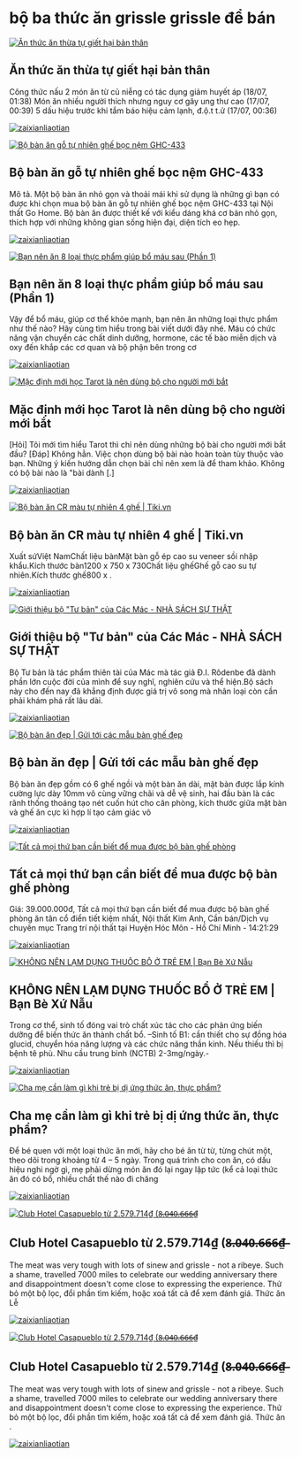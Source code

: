# bộ ba thức ăn grissle grissle để bán
<a href="https://mnn.zoosnet.net/LR/Chatpre.aspx?id=MNN94995150&p=https://topgrinding.com/" target="_blank">![Ăn thức ăn thừa tự giết hại bản thân](https://github.com/technlg/images/blob/main/37.jpg)</a>
## Ăn thức ăn thừa tự giết hại bản thân
Công thức nấu 2 món ăn từ củ niễng có tác dụng giảm huyết áp (18/07, 01:38) Món ăn nhiều người thích nhưng nguy cơ gây ung thư cao (17/07, 00:39) 5 dấu hiệu trước khi tắm báo hiệu cảm lạnh, đ.ộ.t t.ử (17/07, 00:36)
<a href="https://mnn.zoosnet.net/LR/Chatpre.aspx?id=MNN94995150&p=https://topgrinding.com/" target="_blank"><img src="https://github.com/technlg/images/raw/main/chat11.jpg" alt="zaixianliaotian"/></a><a href="//whatsapp.shibangsoft.com/WhatsApp.php" ><img src="https://github.com/technlg/images/raw/main/chat11.png" alt=""></a>
<a href="https://mnn.zoosnet.net/LR/Chatpre.aspx?id=MNN94995150&p=https://topgrinding.com/" target="_blank">![Bộ bàn ăn gỗ tự nhiên ghế bọc nệm GHC-433](https://github.com/technlg/images/blob/main/2.jpg)</a>
## Bộ bàn ăn gỗ tự nhiên ghế bọc nệm GHC-433
Mô tả. Một bộ bàn ăn nhỏ gọn và thoải mái khi sử dụng là những gì bạn có được khi chọn mua bộ bàn ăn gỗ tự nhiên ghế bọc nệm GHC-433 tại Nội thất Go Home. Bộ bàn ăn được thiết kế với kiểu dáng khá cơ bản nhỏ gọn, thích hợp với những không gian sống hiện đại, diện tích eo hẹp.
<a href="https://mnn.zoosnet.net/LR/Chatpre.aspx?id=MNN94995150&p=https://topgrinding.com/" target="_blank"><img src="https://github.com/technlg/images/raw/main/chat11.jpg" alt="zaixianliaotian"/></a><a href="//whatsapp.shibangsoft.com/WhatsApp.php" ><img src="https://github.com/technlg/images/raw/main/chat11.png" alt=""></a>
<a href="https://mnn.zoosnet.net/LR/Chatpre.aspx?id=MNN94995150&p=https://topgrinding.com/" target="_blank">![Bạn nên ăn 8 loại thực phẩm giúp bổ máu sau (Phần 1)](https://github.com/technlg/images/blob/main/14.jpg)</a>
## Bạn nên ăn 8 loại thực phẩm giúp bổ máu sau (Phần 1)
Vậy để bổ máu, giúp cơ thể khỏe mạnh, bạn nên ăn những loại thực phẩm như thế nào? Hãy cùng tìm hiểu trong bài viết dưới đây nhé. Máu có chức năng vận chuyển các chất dinh dưỡng, hormone, các tế bào miễn dịch và oxy đến khắp các cơ quan và bộ phận bên trong cơ 
<a href="https://mnn.zoosnet.net/LR/Chatpre.aspx?id=MNN94995150&p=https://topgrinding.com/" target="_blank"><img src="https://github.com/technlg/images/raw/main/chat11.jpg" alt="zaixianliaotian"/></a><a href="//whatsapp.shibangsoft.com/WhatsApp.php" ><img src="https://github.com/technlg/images/raw/main/chat11.png" alt=""></a>
<a href="https://mnn.zoosnet.net/LR/Chatpre.aspx?id=MNN94995150&p=https://topgrinding.com/" target="_blank">![Mặc định mới học Tarot là nên dùng bộ cho người mới bắt ](https://github.com/technlg/images/blob/main/29.jpg)</a>
## Mặc định mới học Tarot là nên dùng bộ cho người mới bắt 
[Hỏi] Tôi mới tìm hiểu Tarot thì chỉ nên dùng những bộ bài cho người mới bắt đầu? [Đáp] Không hẳn. Việc chọn dùng bộ bài nào hoàn toàn tùy thuộc vào bạn. Những ý kiến hướng dẫn chọn bài chỉ nên xem là để tham khảo. Không có bộ bài nào là "bài dành [.]
<a href="https://mnn.zoosnet.net/LR/Chatpre.aspx?id=MNN94995150&p=https://topgrinding.com/" target="_blank"><img src="https://github.com/technlg/images/raw/main/chat11.jpg" alt="zaixianliaotian"/></a><a href="//whatsapp.shibangsoft.com/WhatsApp.php" ><img src="https://github.com/technlg/images/raw/main/chat11.png" alt=""></a>
<a href="https://mnn.zoosnet.net/LR/Chatpre.aspx?id=MNN94995150&p=https://topgrinding.com/" target="_blank">![Bộ bàn ăn CR màu tự nhiên 4 ghế | Tiki.vn](https://github.com/technlg/images/blob/main/14.jpg)</a>
## Bộ bàn ăn CR màu tự nhiên 4 ghế | Tiki.vn
Xuất sứViệt NamChất liệu bànMặt bàn gỗ ép cao su veneer sồi nhập khẩu.Kích thước bàn1200 x 750 x 730Chất liệu ghếGhế gỗ cao su tự nhiên.Kích thước ghế800 x .
<a href="https://mnn.zoosnet.net/LR/Chatpre.aspx?id=MNN94995150&p=https://topgrinding.com/" target="_blank"><img src="https://github.com/technlg/images/raw/main/chat11.jpg" alt="zaixianliaotian"/></a><a href="//whatsapp.shibangsoft.com/WhatsApp.php" ><img src="https://github.com/technlg/images/raw/main/chat11.png" alt=""></a>
<a href="https://mnn.zoosnet.net/LR/Chatpre.aspx?id=MNN94995150&p=https://topgrinding.com/" target="_blank">![Giới thiệu bộ "Tư bản" của Các Mác - NHÀ SÁCH SỰ THẬT](https://github.com/technlg/images/blob/main/47.jpg)</a>
## Giới thiệu bộ "Tư bản" của Các Mác - NHÀ SÁCH SỰ THẬT
Bộ Tư bản là tác phẩm thiên tài của Mác mà tác giả Đ.I. Rôdenbe đã dành phần lớn cuộc đời của mình để suy nghĩ, nghiên cứu và thể hiện.Bộ sách này cho đến nay đã khẳng định được giá trị vô song mà nhân loại còn cần phải khám phá rất lâu dài.
<a href="https://mnn.zoosnet.net/LR/Chatpre.aspx?id=MNN94995150&p=https://topgrinding.com/" target="_blank"><img src="https://github.com/technlg/images/raw/main/chat11.jpg" alt="zaixianliaotian"/></a><a href="//whatsapp.shibangsoft.com/WhatsApp.php" ><img src="https://github.com/technlg/images/raw/main/chat11.png" alt=""></a>
<a href="https://mnn.zoosnet.net/LR/Chatpre.aspx?id=MNN94995150&p=https://topgrinding.com/" target="_blank">![Bộ bàn ăn đẹp | Gửi tới các mẫu bàn ghế đẹp](https://github.com/technlg/images/blob/main/7.jpg)</a>
## Bộ bàn ăn đẹp | Gửi tới các mẫu bàn ghế đẹp
Bộ bàn ăn đẹp gồm có 6 ghế ngồi và một bàn ăn dài, mặt bàn được lắp kính cường lực dày 10mm vô cùng vững chãi và dễ vệ sinh, hai đầu bàn là các rãnh thống thoáng tạo nét cuốn hút cho căn phòng, kích thước giữa mặt bàn và ghế ăn cực kì hợp lí tạo cảm giác vô 
<a href="https://mnn.zoosnet.net/LR/Chatpre.aspx?id=MNN94995150&p=https://topgrinding.com/" target="_blank"><img src="https://github.com/technlg/images/raw/main/chat11.jpg" alt="zaixianliaotian"/></a><a href="//whatsapp.shibangsoft.com/WhatsApp.php" ><img src="https://github.com/technlg/images/raw/main/chat11.png" alt=""></a>
<a href="https://mnn.zoosnet.net/LR/Chatpre.aspx?id=MNN94995150&p=https://topgrinding.com/" target="_blank">![Tất cả mọi thứ bạn cần biết để mua được bộ bàn ghế phòng ](https://github.com/technlg/images/blob/main/48.jpg)</a>
## Tất cả mọi thứ bạn cần biết để mua được bộ bàn ghế phòng 
Giá: 39.000.000đ, Tất cả mọi thứ bạn cần biết để mua được bộ bàn ghế phòng ăn tân cổ điển tiết kiệm nhất, Nội thất Kim Anh, Cần bán/Dịch vụ chuyên mục Trang trí nội thất tại Huyện Hóc Môn - Hồ Chí Minh - 14:21:29
<a href="https://mnn.zoosnet.net/LR/Chatpre.aspx?id=MNN94995150&p=https://topgrinding.com/" target="_blank"><img src="https://github.com/technlg/images/raw/main/chat11.jpg" alt="zaixianliaotian"/></a><a href="//whatsapp.shibangsoft.com/WhatsApp.php" ><img src="https://github.com/technlg/images/raw/main/chat11.png" alt=""></a>
<a href="https://mnn.zoosnet.net/LR/Chatpre.aspx?id=MNN94995150&p=https://topgrinding.com/" target="_blank">![KHÔNG NÊN LẠM DỤNG THUỐC BỔ Ở TRẺ EM | Bạn Bè Xứ Nẫu](https://github.com/technlg/images/blob/main/24.jpg)</a>
## KHÔNG NÊN LẠM DỤNG THUỐC BỔ Ở TRẺ EM | Bạn Bè Xứ Nẫu
Trong cơ thể, sinh tố đóng vai trò chất xúc tác cho các phản ứng biến dưỡng để biến thức ăn thành chất bổ. –Sinh tố B1: cần thiết cho sự đồng hóa glucid, chuyển hóa năng lượng và các chức năng thần kinh. Nếu thiếu thì bị bệnh tê phù. Nhu cầu trung bình (NCTB) 2-3mg/ngày.-
<a href="https://mnn.zoosnet.net/LR/Chatpre.aspx?id=MNN94995150&p=https://topgrinding.com/" target="_blank"><img src="https://github.com/technlg/images/raw/main/chat11.jpg" alt="zaixianliaotian"/></a><a href="//whatsapp.shibangsoft.com/WhatsApp.php" ><img src="https://github.com/technlg/images/raw/main/chat11.png" alt=""></a>
<a href="https://mnn.zoosnet.net/LR/Chatpre.aspx?id=MNN94995150&p=https://topgrinding.com/" target="_blank">![Cha mẹ cần làm gì khi trẻ bị dị ứng thức ăn, thực phẩm?](https://github.com/technlg/images/blob/main/3.jpg)</a>
## Cha mẹ cần làm gì khi trẻ bị dị ứng thức ăn, thực phẩm?
Để bé quen với một loại thức ăn mới, hãy cho bé ăn từ từ, từng chút một, theo dõi trong khoảng từ 4 – 5 ngày. Trong quá trình cho con ăn, có dấu hiệu nghi ngờ gì, mẹ phải dừng món ăn đó lại ngay lập tức (kể cả loại thức ăn đó có bổ, nhiều chất thế nào đi chăng 
<a href="https://mnn.zoosnet.net/LR/Chatpre.aspx?id=MNN94995150&p=https://topgrinding.com/" target="_blank"><img src="https://github.com/technlg/images/raw/main/chat11.jpg" alt="zaixianliaotian"/></a><a href="//whatsapp.shibangsoft.com/WhatsApp.php" ><img src="https://github.com/technlg/images/raw/main/chat11.png" alt=""></a>
<a href="https://mnn.zoosnet.net/LR/Chatpre.aspx?id=MNN94995150&p=https://topgrinding.com/" target="_blank">![Club Hotel Casapueblo từ 2.579.714₫ (8̶.̶0̶4̶0̶.̶6̶6̶6̶₫̶ ](https://github.com/technlg/images/blob/main/41.jpg)</a>
## Club Hotel Casapueblo từ 2.579.714₫ (8̶.̶0̶4̶0̶.̶6̶6̶6̶₫̶ 
The meat was very tough with lots of sinew and grissle - not a ribeye. Such a shame, travelled 7000 miles to celebrate our wedding anniversary there and disappointment doesn't come close to expressing the experience.  Thử bỏ một bộ lọc, đổi phần tìm kiếm, hoặc xoá tất cả để xem đánh giá.  Thức ăn Lễ 
<a href="https://mnn.zoosnet.net/LR/Chatpre.aspx?id=MNN94995150&p=https://topgrinding.com/" target="_blank"><img src="https://github.com/technlg/images/raw/main/chat11.jpg" alt="zaixianliaotian"/></a><a href="//whatsapp.shibangsoft.com/WhatsApp.php" ><img src="https://github.com/technlg/images/raw/main/chat11.png" alt=""></a>
<a href="https://mnn.zoosnet.net/LR/Chatpre.aspx?id=MNN94995150&p=https://topgrinding.com/" target="_blank">![Club Hotel Casapueblo từ 2.579.714₫ (8̶.̶0̶4̶0̶.̶6̶6̶6̶₫̶ ](https://github.com/technlg/images/blob/main/32.jpg)</a>
## Club Hotel Casapueblo từ 2.579.714₫ (8̶.̶0̶4̶0̶.̶6̶6̶6̶₫̶ 
The meat was very tough with lots of sinew and grissle - not a ribeye. Such a shame, travelled 7000 miles to celebrate our wedding anniversary there and disappointment doesn't come close to expressing the experience.  Thử bỏ một bộ lọc, đổi phần tìm kiếm, hoặc xoá tất cả để xem đánh giá.  Thức ăn .
<a href="https://mnn.zoosnet.net/LR/Chatpre.aspx?id=MNN94995150&p=https://topgrinding.com/" target="_blank"><img src="https://github.com/technlg/images/raw/main/chat11.jpg" alt="zaixianliaotian"/></a><a href="//whatsapp.shibangsoft.com/WhatsApp.php" ><img src="https://github.com/technlg/images/raw/main/chat11.png" alt=""></a>
